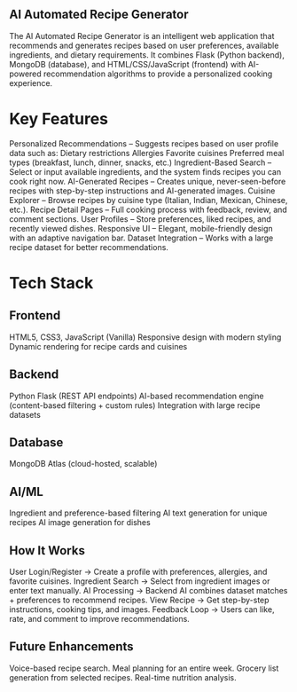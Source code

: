 ## AI Automated Recipe Generator 

The AI Automated Recipe Generator is an intelligent web application that recommends and generates recipes based on user preferences, available ingredients, and dietary requirements.
It combines Flask (Python backend), MongoDB (database), and HTML/CSS/JavaScript (frontend) with AI-powered recommendation algorithms to provide a personalized cooking experience.

# Key Features
Personalized Recommendations – Suggests recipes based on user profile data such as:
Dietary restrictions
Allergies
Favorite cuisines
Preferred meal types (breakfast, lunch, dinner, snacks, etc.)
Ingredient-Based Search – Select or input available ingredients, and the system finds recipes you can cook right now.
AI-Generated Recipes – Creates unique, never-seen-before recipes with step-by-step instructions and AI-generated images.
Cuisine Explorer – Browse recipes by cuisine type (Italian, Indian, Mexican, Chinese, etc.).
Recipe Detail Pages – Full cooking process with feedback, review, and comment sections.
User Profiles – Store preferences, liked recipes, and recently viewed dishes.
Responsive UI – Elegant, mobile-friendly design with an adaptive navigation bar.
Dataset Integration – Works with a large recipe dataset for better recommendations.

# Tech Stack
## Frontend
HTML5, CSS3, JavaScript (Vanilla)
Responsive design with modern styling
Dynamic rendering for recipe cards and cuisines

## Backend
Python Flask (REST API endpoints)
AI-based recommendation engine (content-based filtering + custom rules)
Integration with large recipe datasets

## Database
MongoDB Atlas (cloud-hosted, scalable)

## AI/ML
Ingredient and preference-based filtering
AI text generation for unique recipes
AI image generation for dishes

## How It Works
User Login/Register → Create a profile with preferences, allergies, and favorite cuisines.
Ingredient Search → Select from ingredient images or enter text manually.
AI Processing → Backend AI combines dataset matches + preferences to recommend recipes.
View Recipe → Get step-by-step instructions, cooking tips, and images.
Feedback Loop → Users can like, rate, and comment to improve recommendations.

## Future Enhancements
Voice-based recipe search.
Meal planning for an entire week.
Grocery list generation from selected recipes.
Real-time nutrition analysis.
